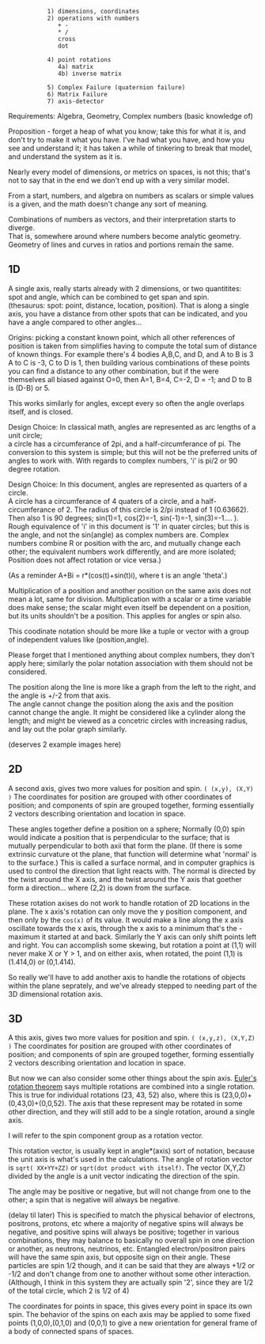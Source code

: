 
			   
			   
			   1) dimensions, coordinates
			   2) operations with numbers
			      + -
				  * /
				  cross
				  dot
				  
			   4) point rotations
			      4a) matrix
				  4b) inverse matrix
				  
			   5) Complex Failure (quaternion failure)
			   6) Matrix Failure 
			   7) axis-detector


Requirements: Algebra, Geometry, Complex numbers (basic knowledge of)

Proposition - forget a heap of what you know; take this for what it is, and don't try to make it what you have.
I've had what you have, and how you see and understand it; it has taken a while of tinkering to break that model,
and understand the system as it is.  

Nearly every model of dimensions, or metrics on spaces, is not this; that's not to say that in the end we don't end
up with a very similar model.  

From a start, numbers, and algebra on numbers as scalars or simple values is a given, and the math doesn't change any sort of meaning.

Combinations of numbers as vectors, and their interpretation starts to diverge.  
That is, somewhere around where numbers become analytic geometry.
Geometry of lines and curves in ratios and portions remain the same.

## 1D

A single axis, really starts already with 2 dimensions, or two quantitites: spot and angle, which can be combined to get span and spin.  
(thesaurus: spot: point, distance, location, position).  That is along a single axis, you have a distance from other spots that can be 
indicated, and you have a angle compared to other angles...

Origins: picking a constant known point, which all other references of position is taken from simplifies having to compute
the total sum of distance of known things.  For example there's 4 bodies A,B,C, and D, and A to B is 3 A to C is -3, C to D is 1, then
building various combinations of these points you can find a distance to any other combination, but if the were themselves all biased
against O=0, then A=1, B=4, C=-2, D = -1; and D to B is (D-B) or 5.  

This works similarly for angles, except every so often the angle overlaps itself, and is closed.  

Design Choice:  In classical math, angles are represented as arc lengths of a unit circle;  
a circle has a circumferance of 2pi, and a half-circumferance of pi.  The conversion to this system is 
simple; but this will not be the preferred units of angles to work with.  With regards to complex numbers, 'i'
is pi/2 or 90 degree rotation.

Design Choice: In this document, angles are represented as quarters of a circle.  
A circle has a circumferance of 4 quaters of a circle, and a half-circumferance of 2.
The radius of this circle is 2/pi instead of 1  (0.63662). 
Then also 1 is 90 degrees; sin(1)=1, cos(2)=-1, sin(-1)=-1, sin(3)=-1.... ).  Rough equivalence
of 'i' in this document is '1' in quater circles; but this is the angle, and not the sin(angle) as complex numbers are.
Complex numbers combine R or position with the arc, and mutually change each other; the equivalent numbers work differently,
and are more isolated; Position does not affect rotation or vice versa.)

(As a reminder A+Bi = r*(cos(t)+sin(t)i), where t is an angle 'theta'.)


Multiplication of a position and another position on the same axis does not mean a lot, same for division.  Multiplication with a scalar
or a time variable does make sense; the scalar might even itself be dependent on a position, but its units shouldn't be a position.  This
applies for angles or spin also.

This coodinate notation should be more like a tuple or vector with a group of independent values like (position,angle). 

Please forget that I mentioned anything about complex numbers, they don't apply here; similarly the polar notation association with them
should not be considered.

The position along the line is more like a graph from the left to the right, and the angle is +/-2 from that axis.  
The angle cannot change the position along the axis and the position cannot change the angle.  It might be considered like a cylinder
along the length; and might be viewed as a concetric circles with increasing radius, and lay out the polar graph similarly.

(deserves 2 example images here)

## 2D 

A second axis, gives two more values for position and spin.  `( (x,y), (X,Y) )`  The coordinates for position are grouped with other
coordinates of position; and components of spin are grouped together, forming essentially 2 vectors describing orientation and location in 
space.

These angles together define a position on a sphere;  Normally (0,0) spin would indicate a position that is perpendicular to the surface; 
that is mutually perpendicular to both axii that form the plane.  (If there is some extrinsic curvature ot the plane, that function will determine
what 'normal' is to the surface.)   This is called a surface normal, and in computer graphics is used to control the direction that light
reacts with.  The normal is directed by the twist around the X axis, 
and the twist around the Y axis that goether form a direction... where (2,2) is down from the surface.

These rotation axises do not work to handle rotation of 2D locations in the plane.  The x axis's rotation can only move the y position component, 
and then only by the `cos(x)` of its value.  It would make a line along the x axis oscillate towards the x axis, through the x axis to a 
minimum that's the -maximum it started at and back.  Similarly the Y axis can only shift points left and right.  You can accomplish some skewing,
but rotation a point at (1,1) will never make X or Y > 1, and on either axis, when rotated, the point (1,1) is (1.414,0) or (0,1.414).

So really we'll have to add another axis to handle the rotations of objects within the plane seprately, and we've already stepped to needing
part of the 3D dimensional rotation axis.

## 3D

A this axis, gives two more values for position and spin.  `( (x,y,z), (X,Y,Z) )`  The coordinates for position are grouped with other
coordinates of position; and components of spin are grouped together, forming essentially 2 vectors describing orientation and location in 
space.

But now we can also consider some other things about the spin axis.  [Euler's rotation theorem](https://en.wikipedia.org/wiki/Euler%27s_rotation_theorem)
says multiple rotations are combined into a single rotation.  This is true for individual rotations (23, 43, 52) also, where this is (23,0,0)+(0,43,0)+(0,0,52).
The axis that these represent may be rotated in some other direction, and they will still add to be a single rotation, around a single axis.

I will refer to the spin component group as a rotation vector.

This rotation vector, is usually kept in angle*(axis) sort of notation, because the unit axis is what's used in the calculations.  The
angle of rotation vector is `sqrt( XX+YY+ZZ)` or `sqrt(dot product with itself)`.   The vector (X,Y,Z) divided by the angle is a unit vector
indicating the direction of the spin.  

The angle may be positive or negative, but will not change from one to the other; a spin that is negative will always be negative.  

(delay til later) This
is specified to match the physical behavior of electrons, positrons, protons, etc where a majority of negative spins will always be negative,
and positive spins will always be positive; together in various combinations, they may balance to basically no overall spin in one direction  or
another, as neutrons, neutrinos, etc.   Entangled electron/positron pairs will have the same spin axis, but opposite sign on their angle.  These
particles are spin 1/2 though, and it can be said that they are always +1/2 or -1/2 and don't change from one to another without some other interaction.
(Although, I think in this system they are actually spin '2', since they are 1/2 of the total circle, which 2 is 1/2 of 4)


The coordinates for points in space, this gives every point in space its own spin.  The behavior of the spins on each axis may be applied
to some fixed points (1,0,0),(0,1,0) and (0,0,1) to give a new orientation for general frame of a body of connected spans of spaces.






